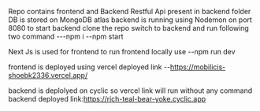 

Repo contains frontend and Backend
Restful Api present in backend folder
DB is stored on MongoDB atlas
backend is running using Nodemon on port 8080
to start backend clone the repo switch to backend and run following two command
---npm i
--npm start

Next Js is used for frontend
to run frontend locally use --npm run dev

frontend is deployed using vercel
deployed link 
--https://mobilicis-shoebk2336.vercel.app/

backend is deplolyed on cyclic so vercel link will run without any command 
backend deployed link:https://rich-teal-bear-yoke.cyclic.app
